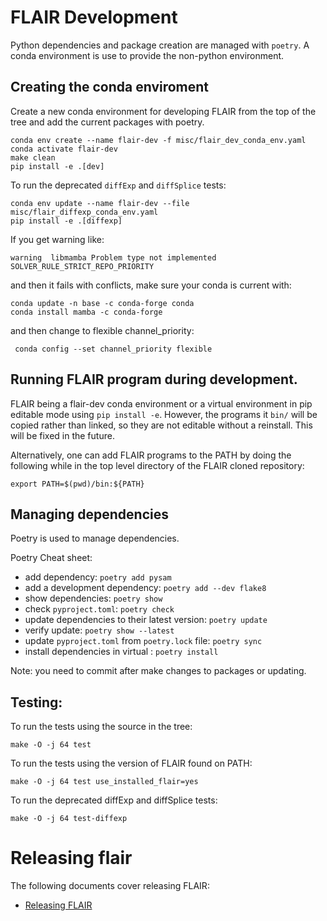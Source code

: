 # FLAIR Development

Python dependencies and package creation are managed with `poetry`.
A conda environment is use to provide the non-python environment.

## Creating the conda enviroment
Create a new conda environment for developing FLAIR from the top of
the tree and add the current packages with poetry.

```
conda env create --name flair-dev -f misc/flair_dev_conda_env.yaml
conda activate flair-dev
make clean
pip install -e .[dev]
```

To run the deprecated `diffExp` and `diffSplice` tests:
```
conda env update --name flair-dev --file misc/flair_diffexp_conda_env.yaml
pip install -e .[diffexp]
```

If you get warning like:
```
warning  libmamba Problem type not implemented SOLVER_RULE_STRICT_REPO_PRIORITY
```
and then it fails with conflicts, make sure your conda is current with:

```
conda update -n base -c conda-forge conda
conda install mamba -c conda-forge
```
and then change to flexible channel_priority:
```
 conda config --set channel_priority flexible
```

## Running FLAIR program during development.

FLAIR being a flair-dev conda environment or a virtual environment 
in pip editable mode using `pip install -e`.  However, the programs
it `bin/` will be copied rather than linked, so they are not
editable without a reinstall.  This will be fixed in the future.

Alternatively, one can add FLAIR programs to the PATH by
doing the following while in the top level directory of 
the FLAIR cloned repository:

```
export PATH=$(pwd)/bin:${PATH}
```

## Managing dependencies

Poetry is used to manage dependencies.

Poetry Cheat sheet:
* add dependency: `poetry add pysam`
* add a development dependency: `poetry add --dev flake8`
* show dependencies: `poetry show`
* check `pyproject.toml`: `poetry check`
* update dependencies to their latest version: `poetry update`
* verify update: `poetry show --latest`
* update `pyproject.toml` from `poetry.lock` file: `poetry sync`
* install dependencies in virtual : `poetry install`

Note: you need to commit after make changes to packages or updating.


## Testing:

To run the tests using the source in the tree:
```
make -O -j 64 test
```

To run the tests using the version of FLAIR found on PATH:
```
make -O -j 64 test use_installed_flair=yes
```

To run the deprecated diffExp and diffSplice tests:
```
make -O -j 64 test-diffexp
```

# Releasing flair

The following documents cover releasing FLAIR:

* [Releasing FLAIR](release.md)
